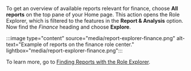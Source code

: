 To get an overview of available reports relevant for finance, choose **All reports** on the top pane of your Home page. This action opens the Role Explorer, which is filtered to the features in the **Report & Analysis** option. Now find the *Finance* heading and choose **Explore**.

:::image type="content" source="media/report-explorer-finance.png" alt-text="Example of reports on the finance role center." lightbox="media/report-explorer-finance.png":::

To learn more, go to [Finding Reports with the Role Explorer](ui-role-explorer.md). 